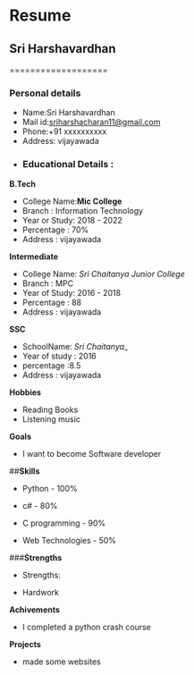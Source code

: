 # Resume


## Sri Harshavardhan
===================

### Personal details

- Name:Sri Harshavardhan
- Mail id:sriharshacharan11@gmail.com<br>
- Phone:+91 xxxxxxxxxx <br>
- Address: vijayawada <br>
- ### Educational Details :


**B.Tech**

- College Name:__Mic College__<br>
- Branch : Information Technology<br>
- Year or Study: 2018 - 2022
- Percentage : 70%<br>
- Address : vijayawada<br>
  
  
 **Intermediate**
 - College  Name: _Sri Chaitanya Junior College_<br>
 - Branch : MPC<br>
 - Year of Study: 2016 - 2018<br>
 - Percentage : 88<br>
 - Address : vijayawada<br>
 
 
 **SSC**
 - SchoolName: _Sri Chaitanya__<br>
 - Year of study : 2016<br>
 - percentage :8.5<br>
 - Address : vijayawada<br>


**Hobbies**

- Reading Books 
- Listening music


**Goals**
- I want to become Software developer


##**Skills**

- Python - 100%

- c# -  80%

- C programming - 90%

- Web Technologies - 50%


###**Strengths**
- Strengths:

- Hardwork



**Achivements**
- I completed a python crash course

**Projects**
- made some websites
